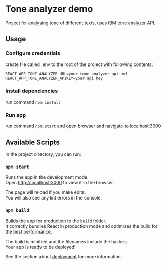 # Tone analyzer demo

Project for analysing tone of different texts, uses IBM tone analyzer API.

## Usage

### Configure credentials
create file called .env to the root of the project with following contents:
```
REACT_APP_TONE_ANALYZER_URL=your tone analyzer api url
REACT_APP_TONE_ANALYZER_APIKEY=your api key
```

### Install dependencies
run command `npm install`

### Run app
run command `npm start` and open browser and navigate to localhost:3000

## Available Scripts

In the project directory, you can run:

### `npm start`

Runs the app in the development mode.\
Open [http://localhost:3000](http://localhost:3000) to view it in the browser.

The page will reload if you make edits.\
You will also see any lint errors in the console.

### `npm build`

Builds the app for production to the `build` folder.\
It correctly bundles React in production mode and optimizes the build for the best performance.

The build is minified and the filenames include the hashes.\
Your app is ready to be deployed!

See the section about [deployment](https://facebook.github.io/create-react-app/docs/deployment) for more information.
